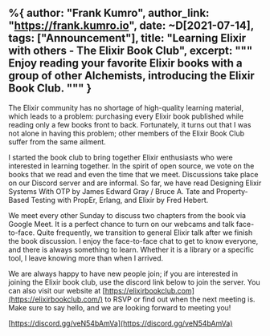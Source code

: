 %{
  author: "Frank Kumro",
  author_link: "https://frank.kumro.io",
  date: ~D[2021-07-14],
  tags: ["Announcement"],
  title: "Learning Elixir with others - The Elixir Book Club",
  excerpt: """
  Enjoy reading your favorite Elixir books with a group of other Alchemists, introducing the Elixir Book Club.
  """
}
---

The Elixir community has no shortage of high-quality learning material, which leads to a problem: purchasing every Elixir book published while
reading only a few books front to back. Fortunately, it turns out that I was not alone in having this problem; other members of the Elixir Book
Club suffer from the same ailment.

I started the book club to bring together Elixir enthusiasts who were interested in learning together. In the spirit of open source,
we vote on the books that we read and even the time that we meet. Discussions take place on our Discord server and are informal. So far,
we have read Designing Elixir Systems With OTP by James Edward Gray / Bruce A. Tate and Property-Based Testing with PropEr, Erlang, and Elixir by Fred Hebert.

We meet every other Sunday to discuss two chapters from the book via Google Meet. It is a perfect chance to turn on our webcams and talk face-to-face.
Quite frequently, we transition to general Elixir talk after we finish the book discussion. I enjoy the face-to-face chat to get to know everyone, and there
is always something to learn. Whether it is a library or a specific tool, I leave knowing more than when I arrived.

We are always happy to have new people join; if you are interested in joining the Elixir book club, use the discord link below to join the server.
You can also visit our website at [https://elixirbookclub.com](https://elixirbookclub.com/) to RSVP or find out when the next meeting is.
Make sure to say hello, and we are looking forward to meeting you!

[https://discord.gg/veN54bAmVa](https://discord.gg/veN54bAmVa)
